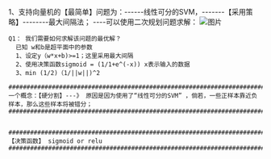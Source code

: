    1、支持向量机的【最简单】问题为：------线性可分的SVM，-------【采用策略】--------最大间隔法； ----可以使用二次规划问题求解：
![图片](https://user-images.githubusercontent.com/38878365/188253929-05c5b762-c320-4cd6-a56e-0ee5e7d7b903.png)
    
    Q1： 我们需要如何求解该问题的最优解？
      已知 w和b是超平面中的参数
      1、设定y（w*x+b)>=1；这里采用最大间隔
      2、使用决策函数sigmoid = (1/1+e^(-x)) x表示输入的数据
      3、min (1/2)（1/||w||)^2
      
    #################################################################################################
    一个概念：【硬分割】---》 原因是因为使用了“线性可分的SVM” ，倘若，一些正样本靠近负样本，那么这些样本将被错分；
    #################################################################################################
    
    
    #################################################################################################
    【决策函数】 sigmoid or relu
    #################################################################################################
    
      
      
      
            
